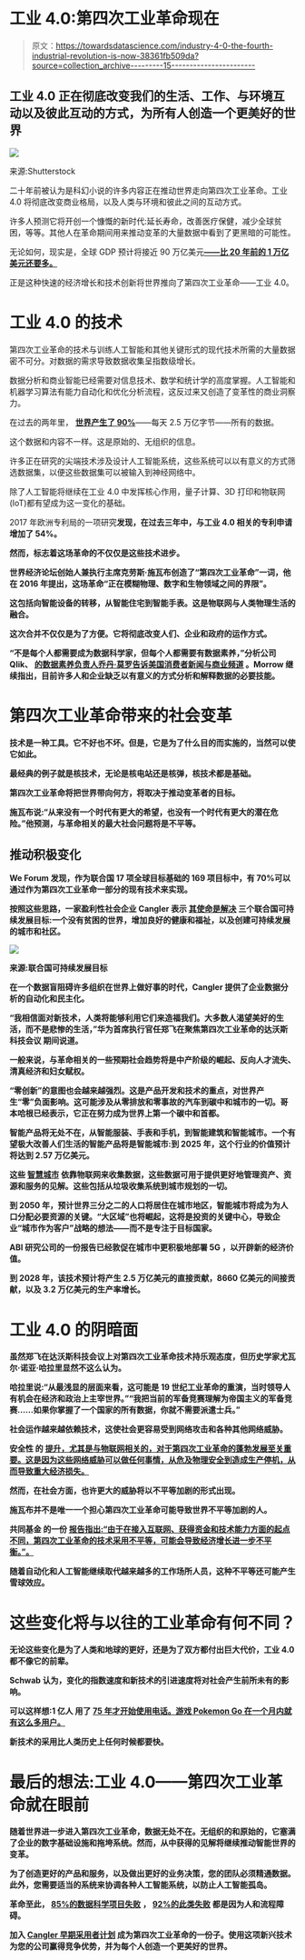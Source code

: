 # 工业 4.0:第四次工业革命现在

> 原文：<https://towardsdatascience.com/industry-4-0-the-fourth-industrial-revolution-is-now-38361fb509da?source=collection_archive---------15----------------------->

## 工业 4.0 正在彻底改变我们的生活、工作、与环境互动以及彼此互动的方式，为所有人创造一个更美好的世界

![](img/ead55e9b7d1774d05ba5ae6a4f200235.png)

来源:Shutterstock

二十年前被认为是科幻小说的许多内容正在推动世界走向第四次工业革命。工业 4.0 将彻底改变商业格局，以及人类与环境和彼此之间的互动方式。

许多人预测它将开创一个慷慨的新时代:延长寿命，改善医疗保健，减少全球贫困，等等。其他人在革命期间用来推动变革的大量数据中看到了更黑暗的可能性。

无论如何，现实是，全球 GDP 预计将接近 90 万亿美元[**——比 20 年前的 1 万亿美元还要多。**](https://www.imf.org/external/datamapper/NGDPD@WEO/OEMDC/ADVEC/WEOWORLD/EUQ/NMQ)

正是这种快速的经济增长和技术创新将世界推向了第四次工业革命——工业 4.0。

# 工业 4.0 的技术

第四次工业革命的技术与训练人工智能和其他关键形式的现代技术所需的大量数据密不可分。对数据的需求导致数据收集呈指数级增长。

数据分析和商业智能已经需要对信息技术、数学和统计学的高度掌握。人工智能和机器学习算法有能力自动化和优化分析流程，这反过来又创造了变革性的商业洞察力。

在过去的两年里， [**世界产生了 90%**](https://www.weforum.org/agenda/2017/09/the-value-of-data/)——每天 2.5 万亿字节——所有的数据。

这个数据和内容不一样。这是原始的、无组织的信息。

许多正在研究的尖端技术涉及设计人工智能系统，这些系统可以以有意义的方式筛选数据集，以便这些数据集可以被输入到神经网络中。

除了人工智能将继续在工业 4.0 中发挥核心作用，量子计算、3D 打印和物联网(IoT)都有望成为这一变化的基础。

2017 年欧洲专利局的一项研究[](https://www.epo.org/news-issues/press/releases/crawler.html)**发现，在过去三年中，与工业 4.0 相关的专利申请增加了 54%。**

**然而，标志着这场革命的不仅仅是这些技术进步。**

**世界经济论坛创始人兼执行主席克劳斯·施瓦布创造了“第四次工业革命”一词，他在 2016 年提出，这场革命“正在模糊物理、数字和生物领域之间的界限”。**

**这包括向智能设备的转移，从智能住宅到智能手表。这是物联网与人类物理生活的融合。**

**这次合并不仅仅是为了方便。它将彻底改变人们、企业和政府的运作方式。**

**“不是每个人都需要成为数据科学家，但每个人都需要有数据素养，”分析公司 Qlik、 [**的数据素养负责人乔丹·莫罗告诉美国消费者新闻与商业频道**](https://www.cnbc.com/2019/01/16/fourth-industrial-revolution-explained-davos-2019.html) 。Morrow 继续指出，目前许多人和企业缺乏以有意义的方式分析和解释数据的必要技能。**

# **第四次工业革命带来的社会变革**

**技术是一种工具。它不好也不坏。但是，它是为了什么目的而实施的，当然可以使它如此。**

**最经典的例子就是核技术，无论是核电站还是核弹，核技术都是基础。**

**第四次工业革命将把世界带向何方，将取决于推动变革者的目标。**

**施瓦布说:“从来没有一个时代有更大的希望，也没有一个时代有更大的潜在危险。”他预测，与革命相关的最大社会问题将是不平等。**

## **推动积极变化**

**We Forum 发现，作为联合国 17 项全球目标[](https://www.un.org/development/desa/disabilities/envision2030.html)**基础的 169 项目标中，有 70%可以通过作为第四次工业革命一部分的现有技术来实现。****

****按照这些思路，一家盈利性社会企业 Cangler 表示 [**其使命是解决**](https://www.analyticsinsight.net/The-10-Most-Innovative-Big-Data-Analytics-Companies-in-2019/#page=15) 三个联合国可持续发展目标:一个没有贫困的世界，增加良好的健康和福祉，以及创建可持续发展的城市和社区。****

****![](img/da2c3188c949011b5197d88d9b0192f7.png)****

****来源:联合国可持续发展目标****

****在一个数据盲阻碍许多组织在世界上做好事的时代，Cangler 提供了企业数据分析的自动化和民主化。****

****“我相信面对新技术，人类将能够利用它们来造福我们。大多数人渴望美好的生活，而不是悲惨的生活，”华为首席执行官任郑飞在聚焦第四次工业革命的达沃斯科技会议 期间说道。****

****一般来说，与革命相关的一些预期社会趋势将是中产阶级的崛起、反向人才流失、清真经济和妇女赋权。****

****“零创新”的意图也会越来越强烈。这是产品开发和技术的重点，对世界产生“零”负面影响。这可能涉及从零排放和零事故的汽车到碳中和城市的一切。哥本哈根已经表示，它正在努力成为世界上第一个碳中和首都[](https://www.theguardian.com/environment/2013/apr/12/copenhagen-push-carbon-neutral-2025)**。******

******智能产品将无处不在，从智能服装、手表和手机，到智能建筑和智能城市。一个有望极大改善人们生活的智能产品将是智能城市:到 2025 年，这个行业的价值预计将达到 2.57 万亿美元。******

******这些 [**智慧城市**](https://www.cbinsights.com/research/what-are-smart-cities/) 依靠物联网来收集数据，这些数据可用于提供更好地管理资产、资源和服务的见解。这些包括从垃圾收集系统到城市规划的一切。******

****到 2050 年，预计世界三分之二的人口将居住在城市地区，智能城市将成为为人口分配必要资源的关键。“大区域”也将崛起，这将是投资的关键中心，导致企业“城市作为客户”战略的想法——而不是专注于目标国家。****

****ABI 研究公司的一份报告已经敦促在城市中更积极地部署 5G ，以开辟新的经济价值。****

****到 2028 年，该技术预计将产生 2.5 万亿美元的直接贡献，8660 亿美元的间接贡献，以及 3.2 万亿美元的生产率增长。****

# ****工业 4.0 的阴暗面****

****虽然郑飞在达沃斯科技会议上对第四次工业革命技术持乐观态度，但历史学家尤瓦尔·诺亚·哈拉里显然不这么认为。****

****哈拉里说:“从最浅显的层面来看，这可能是 19 世纪工业革命的重演，当时领导人有机会在经济和政治上主宰世界。”“我把当前的军备竞赛理解为帝国主义的军备竞赛……如果你掌握了一个国家的所有数据，你就不需要派遣士兵。”****

****社会运作越来越依赖技术，这使社会更容易受到网络攻击和各种其他网络威胁。****

****安全性 的 [**提升，尤其是与物联网相关的，对于第四次工业革命的蓬勃发展至关重要。这是因为这些网络威胁可以做任何事情，从危及物理安全到造成生产停机，从而导致重大经济损失。**](https://www.enisa.europa.eu/news/enisa-news/cybersecurity-is-a-key-enabler-for-industry-4-0-adoption)****

****然而，在社会方面，也许更大的威胁将以不平等加剧的形式出现。****

****施瓦布并不是唯一一个担心第四次工业革命可能导致世界不平等加剧的人。****

****共同基金 的一份 [**报告指出:“由于在接入互联网、获得资金和技术能力方面的起点不同，第四次工业革命的技术采用不平等，可能会导致经济增长进一步不平衡。”。**](https://www.common-fund.org/wp-content/uploads/2019/07/CFC-AR-2018_4th-Industrial-Revolution.pdf)****

****随着自动化和人工智能继续取代越来越多的工作场所人员，这种不平等还可能产生雪球效应。****

# ****这些变化将与以往的工业革命有何不同？****

****无论这些变化是为了人类和地球的更好，还是为了双方都付出巨大代价，工业 4.0 都不像它的前辈。****

****Schwab 认为，变化的指数速度和新技术的引进速度将对社会产生前所未有的影响。****

****可以这样想:1 亿人 用了 [**75 年才开始使用电话。游戏 Pokemon Go 在一个月内就有这么多用户。**](https://www.cnbc.com/2019/01/16/fourth-industrial-revolution-explained-davos-2019.html)****

****新技术的采用比人类历史上任何时候都要快。****

# ****最后的想法:工业 4.0——第四次工业革命就在眼前****

****随着世界进一步进入第四次工业革命，数据无处不在。无组织的和原始的，它塞满了企业的数字基础设施和拖垮系统。然而，从中获得的见解将继续推动智能世界的变革。****

****为了创造更好的产品和服务，以及做出更好的业务决策，您的团队必须精通数据。此外，您需要适当的系统来协调各种人工智能系统，以防止人工智能孤岛。****

****革命至此， [**85%的数据科学项目失败**](https://www.bmc.com/blogs/cio-ai-artificial-intelligence/) ， [**92%的此类失败**](https://hbr.org/2019/02/companies-are-failing-in-their-efforts-to-become-data-driven) 都是因为人和流程障碍。****

****加入 [**Cangler 早期采用者计划**](https://www.getcangler.com/trial/) 成为第四次工业革命的一份子。使用这项新兴技术为您的公司赢得竞争优势，并为每个人创造一个更美好的世界。****